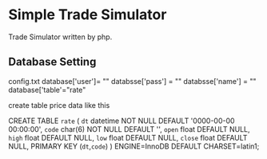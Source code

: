 #  Simple Trade Simulator

Trade Simulator written by php.

## Database Setting

config.txt
 database['user']= ""
 databsse['pass'] = ""
 databsse['name'] = ""
 database['table'="rate"


create table price data like this

CREATE TABLE `rate` (
  `dt` datetime NOT NULL DEFAULT '0000-00-00 00:00:00',
  `code` char(6) NOT NULL DEFAULT '',
  `open` float DEFAULT NULL,
  `high` float DEFAULT NULL,
  `low` float DEFAULT NULL,
  `close` float DEFAULT NULL,
  PRIMARY KEY (`dt`,`code`)
) ENGINE=InnoDB DEFAULT CHARSET=latin1;



